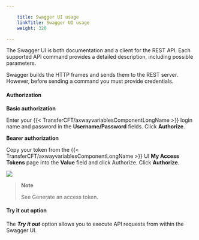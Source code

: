 ```yaml
---

    title: Swagger UI usage
    linkTitle: Swagger UI usage
    weight: 320

---
```

The Swagger UI is both documentation and a client for the REST API. Each supported API command provides a detailed description, including possible parameters.

Swagger builds the HTTP frames and sends them to the REST server. However, before sending a command you must provide credentials.

#### Authorization

****Basic authorization****

Enter your {{< TransferCFT/axwayvariablesComponentLongName  >}} login name and password in the **Username/Password** fields. Click **Authorize**.

****Bearer authorization****

Copy your token from the {{< TransferCFT/axwayvariablesComponentLongName  >}} UI <span class="bold_in_para">****My Access Tokens****</span> page into the <span class="bold_in_para">****Value**** </span>field and click Authorize. Click **Authorize**.

![](/Images/TransferCFT/authorization_swagger.png)

> **Note**
>
> See Generate an access token.

#### Try it out option

The <span class="bold_in_para" style="font-style: italic;">******Try it out******</span> option allows you to execute API requests from within the Swagger UI.
